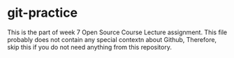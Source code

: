 # git-practice
This is the part of week 7 Open Source Course Lecture assignment.
This file probably does not contain any special contextn about Github,
Therefore, skip this if you do not need anything from this repository. 

